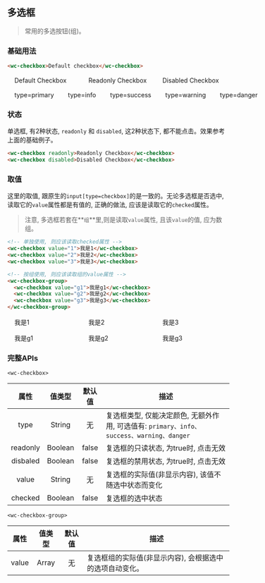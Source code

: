 <style>
.flex,.flex-free { display:flex;align-items:center;margin-top:16px }
.flex > *,.flex-free > *{margin:0 16px}
.flex > *{flex:1}
</style>

## 多选框
> 常用的多选按钮(组)。


### 基础用法

```html
<wc-checkbox>Default checkbox</wc-checkbox>
```

<section class="flex">
  <wc-checkbox>Default Checkbox</wc-checkbox>
  <wc-checkbox readonly>Readonly Checkbox</wc-checkbox>
  <wc-checkbox disabled>Disabled Checkbox</wc-checkbox>
</section>

<section class="flex">
  <wc-checkbox type="primary">type=primary</wc-checkbox>
  <wc-checkbox type="info">type=info</wc-checkbox>
  <wc-checkbox type="success">type=success</wc-checkbox>
  <wc-checkbox type="warning">type=warning</wc-checkbox>
  <wc-checkbox type="danger">type=danger</wc-checkbox>
</section>


### 状态
单选框, 有2种状态, `readonly` 和 `disabled`, 这2种状态下, 都不能点击。效果参考上面的基础例子。

```html
<wc-checkbox readonly>Readonly Checkbox</wc-checkbox>
<wc-checkbox disabled>Disabled Checkbox</wc-checkbox>
```

### 取值
这里的取值, 跟原生的`input[type=checkbox]`的是一致的。无论多选框是否选中, 读取它的`value`属性都是有值的, 正确的做法, 应该是读取它的`checked`属性。
> 注意, 多选框若套在**`组`**里,则是读取`value`属性, 且该`value`的值, 应为数组。

```html
<!-- 单独使用, 则应该读取checked属性 -->
<wc-checkbox value="1">我是1</wc-checkbox>
<wc-checkbox value="2">我是2</wc-checkbox>
<wc-checkbox value="3">我是3</wc-checkbox>

<!-- 按组使用, 则应该读取组的value属性 -->
<wc-checkbox-group>
  <wc-checkbox value="g1">我是g1</wc-checkbox>
  <wc-checkbox value="g2">我是g2</wc-checkbox>
  <wc-checkbox value="g3">我是g3</wc-checkbox>
</wc-checkbox-group>
```
<section class="flex">
  <wc-checkbox value="1">我是1</wc-checkbox>
  <wc-checkbox value="2">我是2</wc-checkbox>
  <wc-checkbox value="3">我是3</wc-checkbox>
</section>

<wc-checkbox-group class="flex">
  <wc-checkbox value="g1">我是g1</wc-checkbox>
  <wc-checkbox value="g2">我是g2</wc-checkbox>
  <wc-checkbox value="g3">我是g3</wc-checkbox>
</wc-checkbox-group>

### 完整APIs

`<wc-checkbox>`

|  属性  |  值类型  |   默认值   |     描述   |
|  :-:  |   :-:   |   :-:   |     -   |
|  type  |  String  |   无   |   复选框类型, 仅能决定颜色, 无额外作用, 可选值有: `primary、info、success、warning、danger`   |
|  readonly  |   Boolean  | false   |  复选框的只读状态, 为true时, 点击无效 |
|  disbaled  |   Boolean  | false   |  复选框的禁用状态, 为true时, 点击无效 |
|  value  |   String  |  无   |  复选框的实际值(非显示内容), 该值不随选中状态而变化  |
|  checked  |   Boolean  |  false   |  复选框的选中状态 |


`<wc-checkbox-group>`

|  属性  |  值类型  |   默认值   |     描述   |
|  :-:  |   :-:   |   :-:   |     -   |
|  value  |   Array  |  无   |  复选框组的实际值(非显示内容), 会根据选中的选项自动变化。 |